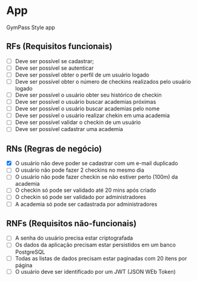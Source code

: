# App

GymPass Style app

## RFs (Requisitos funcionais)

- [ ] Deve ser possível se cadastrar;
- [ ] Deve ser possível se autenticar
- [ ] Deve ser possível obter o perfil de um usuário logado
- [ ] Deve ser possível obter o número de checkins realizados pelo usuário logado
- [ ] Deve ser possível o usuário obter seu histórico de checkin
- [ ] Deve ser possível o usuário buscar academias próximas
- [ ] Deve ser possível o usuário buscar academias pelo nome
- [ ] Deve ser possível o usuário realizar chekin em uma academia
- [ ] Deve ser possível validar o checkin de um usuário
- [ ] Deve ser possível cadastrar uma academia

## RNs (Regras de negócio)

- [x] O usuário não deve poder se cadastrar com um e-mail duplicado
- [ ] O usuário não pode fazer 2 checkins no mesmo dia
- [ ] O usuário não pode fazer checkin se não estiver perto (100m) da academia
- [ ] O checkin só pode ser validado até 20 mins após criado
- [ ] O checkin só pode ser validado por administradores
- [ ] A academia só pode ser cadastrada por administradores

## RNFs (Requisitos não-funcionais)

- [ ] A senha do usuário precisa estar criptografada
- [ ] Os dados da aplicação precisam estar persistidos em um banco PostgreSQL
- [ ] Todas as listas de dados precisam estar paginadas com 20 itens por página
- [ ] O usuário deve ser identificado por um JWT (JSON WEb Token)